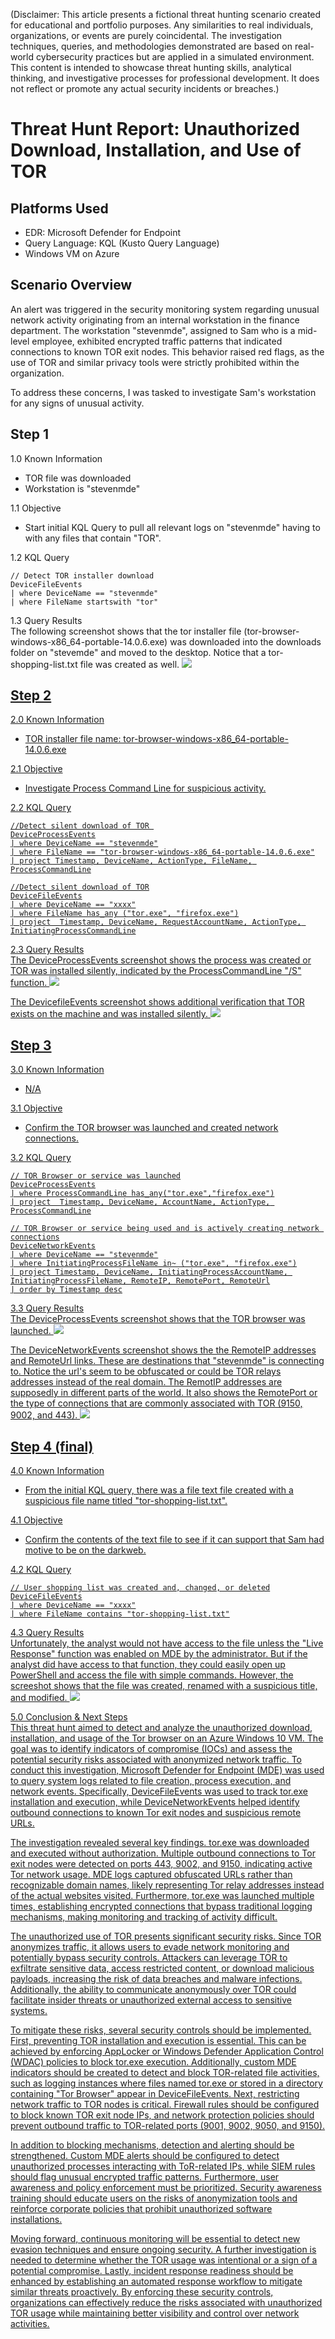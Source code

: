 (Disclaimer: This article presents a fictional threat hunting scenario created for educational and portfolio purposes. Any similarities to real individuals, organizations, or events are purely coincidental. The investigation techniques, queries, and methodologies demonstrated are based on real-world cybersecurity practices but are applied in a simulated environment. This content is intended to showcase threat hunting skills, analytical thinking, and investigative processes for professional development. It does not reflect or promote any actual security incidents or breaches.)

# Threat Hunt Report: Unauthorized Download, Installation, and Use of TOR
## Platforms Used
- EDR: Microsoft Defender for Endpoint
- Query Language: KQL (Kusto Query Language)
- Windows VM on Azure
  
## Scenario Overview
An alert was triggered in the security monitoring system regarding unusual network activity originating from an internal workstation in the finance department. The workstation "stevenmde", assigned to Sam who is a mid-level employee, exhibited encrypted traffic patterns that indicated connections to known TOR exit nodes. This behavior raised red flags, as the use of TOR and similar privacy tools were strictly prohibited within the organization.

To address these concerns, I was tasked to investigate Sam's workstation for any signs of unusual activity.

## Step 1
1.0 Known Information
- TOR file was downloaded
- Workstation is "stevenmde"

1.1 Objective 
- Start initial KQL Query to pull all relevant logs on "stevenmde" having to with any files that contain "TOR".

1.2 KQL Query
```kql
// Detect TOR installer download
DeviceFileEvents
| where DeviceName == "stevenmde"
| where FileName startswith "tor"
```
1.3 Query Results
<br>
The following screenshot shows that the tor installer file (tor-browser-windows-x86_64-portable-14.0.6.exe) was downloaded into the downloads folder on "stevemde" and moved to the desktop. Notice that a tor-shopping-list.txt file was created as well. 
<a href="https://github.com/stevenrim/threathuntrepo/blob/main/step1.png"><img src="https://github.com/stevenrim/threathuntrepo/blob/main/step1.png"/>

## Step 2
2.0 Known Information
- TOR installer file name: tor-browser-windows-x86_64-portable-14.0.6.exe

2.1 Objective 
- Investigate Process Command Line for suspicious activity.

2.2 KQL Query
```kql
//Detect silent download of TOR 
DeviceProcessEvents
| where DeviceName == "stevenmde"
| where FileName == "tor-browser-windows-x86_64-portable-14.0.6.exe"
| project Timestamp, DeviceName, ActionType, FileName, ProcessCommandLine

//Detect silent download of TOR
DeviceFileEvents
| where DeviceName == "xxxx"
| where FileName has_any ("tor.exe", "firefox.exe")
| project  Timestamp, DeviceName, RequestAccountName, ActionType, InitiatingProcessCommandLine
```
2.3 Query Results
<br>
The DeviceProcessEvents screenshot shows the process was created or TOR was installed silently, indicated by the ProcessCommandLine "/S" function.
<a href="https://github.com/stevenrim/threathuntrepo/blob/main/step2.png"><img src="https://github.com/stevenrim/threathuntrepo/blob/main/step2.png"/>

The DevicefileEvents screenshot shows additional verification that TOR exists on the machine and was installed silently.
<a href="https://github.com/stevenrim/threathuntrepo/blob/main/step2(2).png"><img src="https://github.com/stevenrim/threathuntrepo/blob/main/step2(2).png"/>


## Step 3
3.0 Known Information
- N/A

3.1 Objective 
- Confirm the TOR browser was launched and created network connections.

3.2 KQL Query
```kql
// TOR Browser or service was launched
DeviceProcessEvents
| where ProcessCommandLine has_any("tor.exe","firefox.exe")
| project  Timestamp, DeviceName, AccountName, ActionType, ProcessCommandLine

// TOR Browser or service being used and is actively creating network connections
DeviceNetworkEvents
| where DeviceName == "stevenmde"
| where InitiatingProcessFileName in~ ("tor.exe", "firefox.exe")
| project Timestamp, DeviceName, InitiatingProcessAccountName, InitiatingProcessFileName, RemoteIP, RemotePort, RemoteUrl
| order by Timestamp desc
```
3.3 Query Results
<br>
The DeviceProcessEvents screenshot shows that the TOR browser was launched.
<a href="https://github.com/stevenrim/threathuntrepo/blob/main/step3.png"><img src="https://github.com/stevenrim/threathuntrepo/blob/main/step3.png"/>

The DeviceNetworkEvents screenshot shows the the RemoteIP addresses and RemoteUrl links. These are destinations that "stevenmde" is connecting to. Notice the url's seem to be obfuscated or could be TOR relays addresses instead of the real domain. The RemotIP addresses are supposedly in different parts of the world. It also shows the RemotePort or the type of connections that are commonly associated with TOR (9150, 9002, and 443). 
<a href="https://github.com/stevenrim/threathuntrepo/blob/main/step3(2).png"><img src="https://github.com/stevenrim/threathuntrepo/blob/main/step3(2).png"/>

## Step 4 (final)
4.0 Known Information
- From the initial KQL query, there was a file text file created with a suspicious file name titled "tor-shopping-list.txt".

4.1 Objective 
- Confirm the contents of the text file to see if it can support that Sam had motive to be on the darkweb. 

4.2 KQL Query
```kql
// User shopping list was created and, changed, or deleted
DeviceFileEvents
| where DeviceName == "xxxx"
| where FileName contains "tor-shopping-list.txt"

```
4.3 Query Results
<br>
Unfortunately, the analyst would not have access to the file unless the "Live Response" function was enabled on MDE by the administrator. But if the analyst did have access to that function, they could easily open up PowerShell and access the file with simple commands. However, the screeshot shows that the file was created, renamed with a suspicious title, and modified.
<a href="https://github.com/stevenrim/threathuntrepo/blob/main/step4.png"><img src="https://github.com/stevenrim/threathuntrepo/blob/main/step4.png"/>


5.0 Conclusion & Next Steps
<br>
This threat hunt aimed to detect and analyze the unauthorized download, installation, and usage of the Tor browser on an Azure Windows 10 VM. The goal was to identify indicators of compromise (IOCs) and assess the potential security risks associated with anonymized network traffic. To conduct this investigation, Microsoft Defender for Endpoint (MDE) was used to query system logs related to file creation, process execution, and network events. Specifically, DeviceFileEvents was used to track tor.exe installation and execution, while DeviceNetworkEvents helped identify outbound connections to known Tor exit nodes and suspicious remote URLs. 

The investigation revealed several key findings. tor.exe was downloaded and executed without authorization. Multiple outbound connections to Tor exit nodes were detected on ports 443, 9002, and 9150, indicating active Tor network usage. MDE logs captured obfuscated URLs rather than recognizable domain names, likely representing Tor relay addresses instead of the actual websites visited. Furthermore, tor.exe was launched multiple times, establishing encrypted connections that bypass traditional logging mechanisms, making monitoring and tracking of activity difficult.

The unauthorized use of TOR presents significant security risks. Since TOR anonymizes traffic, it allows users to evade network monitoring and potentially bypass security controls. Attackers can leverage TOR to exfiltrate sensitive data, access restricted content, or download malicious payloads, increasing the risk of data breaches and malware infections. Additionally, the ability to communicate anonymously over TOR could facilitate insider threats or unauthorized external access to sensitive systems.

To mitigate these risks, several security controls should be implemented. First, preventing TOR installation and execution is essential. This can be achieved by enforcing AppLocker or Windows Defender Application Control (WDAC) policies to block tor.exe execution. Additionally, custom MDE indicators should be created to detect and block TOR-related file activities, such as logging instances where files named tor.exe or stored in a directory containing "Tor Browser" appear in DeviceFileEvents. Next, restricting network traffic to TOR nodes is critical. Firewall rules should be configured to block known TOR exit node IPs, and network protection policies should prevent outbound traffic to TOR-related ports (9001, 9002, 9050, and 9150).

In addition to blocking mechanisms, detection and alerting should be strengthened. Custom MDE alerts should be configured to detect unauthorized processes interacting with ToR-related IPs, while SIEM rules should flag unusual encrypted traffic patterns. Furthermore, user awareness and policy enforcement must be prioritized. Security awareness training should educate users on the risks of anonymization tools and reinforce corporate policies that prohibit unauthorized software installations.

Moving forward, continuous monitoring will be essential to detect new evasion techniques and ensure ongoing security. A further investigation is needed to determine whether the TOR usage was intentional or a sign of a potential compromise. Lastly, incident response readiness should be enhanced by establishing an automated response workflow to mitigate similar threats proactively. By enforcing these security controls, organizations can effectively reduce the risks associated with unauthorized TOR usage while maintaining better visibility and control over network activities.


